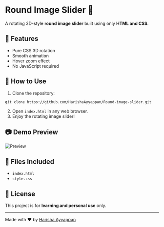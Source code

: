 # Round Image Slider 🎡

A rotating 3D-style **round image slider** built using only **HTML and CSS**.

## 🌟 Features
- Pure CSS 3D rotation
- Smooth animation
- Hover zoom effect
- No JavaScript required

## 🔧 How to Use
1. Clone the repository:
```
git clone https://github.com/HarishaAyyappan/Round-image-slider.git
```
2. Open `index.html` in any web browser.
3. Enjoy the rotating image slider!

## 📷 Demo Preview
![Preview](https://i.pinimg.com/736x/cf/7a/36/cf7a36857429dc03d225035febe17470.jpg)

## 📂 Files Included
- `index.html`
- `style.css`

## 📄 License
This project is for **learning and personal use** only.

---

Made with ❤️ by [Harisha Ayyappan](https://github.com/HarishaAyyappan)
